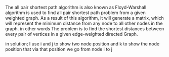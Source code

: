The all pair shortest path algorithm is also known as Floyd-Warshall algorithm is used to find all pair shortest path problem from a given weighted graph. As a result of this algorithm, it will generate a matrix, which will represent the minimum distance from any node to all other nodes in the graph.
in other words The problem is to find the shortest distances between every pair of vertices in a given edge-weighted directed Graph.

in solution; I use i and j to show two node position and k to show the node position that via that position we go from node i to j
